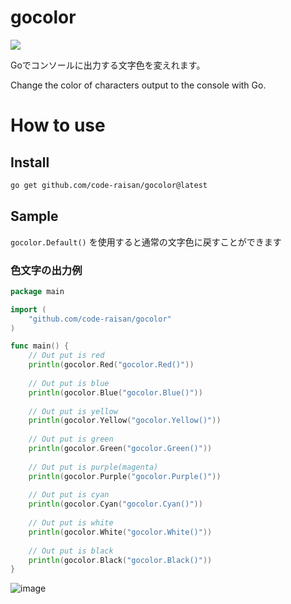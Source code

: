# gocolor

![](https://img.shields.io/github/stars/code-raisan/gocolor?style=flat-square&logo=appveyor)

Goでコンソールに出力する文字色を変えれます。

Change the color of characters output to the console with Go.

# How to use

## Install

```bash
go get github.com/code-raisan/gocolor@latest
```

## Sample

`gocolor.Default()` を使用すると通常の文字色に戻すことができます

### 色文字の出力例

```go
package main

import (
	"github.com/code-raisan/gocolor"
)

func main() {
    // Out put is red
    println(gocolor.Red("gocolor.Red()"))
	
    // Out put is blue
    println(gocolor.Blue("gocolor.Blue()"))
	
    // Out put is yellow
    println(gocolor.Yellow("gocolor.Yellow()"))
	
    // Out put is green
    println(gocolor.Green("gocolor.Green()"))
	
    // Out put is purple(magenta)
    println(gocolor.Purple("gocolor.Purple()"))
	
    // Out put is cyan
    println(gocolor.Cyan("gocolor.Cyan()"))
	
    // Out put is white
    println(gocolor.White("gocolor.White()"))
	
    // Out put is black
    println(gocolor.Black("gocolor.Black()"))
}

```

![image](https://user-images.githubusercontent.com/67790884/169005087-cea1fecf-be46-47db-a2cb-8891b60c69b6.png)

